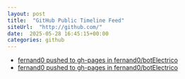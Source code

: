 ```yaml
---
layout: post
title:  "GitHub Public Timeline Feed"
siteUrl:  "http://github.com/"
date:  2025-05-28 16:45:15+00:00
categories: github
---
```

*  [fernand0 pushed to gh-pages in fernand0/botElectrico](https://github.com/fernand0/botElectrico/compare/dae209ec34...c2222c839e)
*  [fernand0 pushed to gh-pages in fernand0/botElectrico](https://github.com/fernand0/botElectrico/compare/c67b3f6915...379f048a23)
